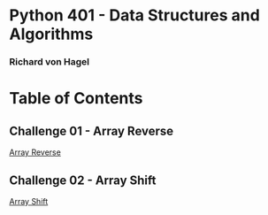 # Python 401 - Data Structures and Algorithms
### Richard von Hagel

# Table of Contents

## Challenge 01 - Array Reverse
[Array Reverse](./array_reverse/README.md)

## Challenge 02 - Array Shift
[Array Shift](./array_shift/README.md)

